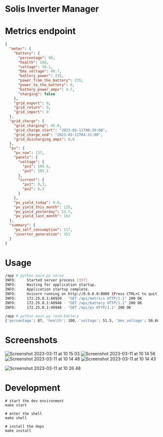 # Solis Inverter Manager

# Metrics endpoint

```json
{
  "meter": {
    "battery": {
      "percentage": 98,
      "health": 100,
      "voltage": 50.1,
      "bms_voltage": 49.7,
      "battery_power": 235,
      "power_from_the_battery": 235,
      "power_to_the_battery": 0,
      "battery_power_amps": 4.7,
      "charging": false
    },
    "grid_export": 0,
    "grid_return": 0,
    "grid_import": 0
  },
  "grid_charge": {
    "grid_charging": 45.0,
    "grid_charge_start": "2023-03-11T00:29:00",
    "grid_charge_end": "2023-03-11T04:31:00",
    "grid_discharging_amps": 0.0
  },
  "pv": {
    "pv_now": 117,
    "panels": {
      "voltage": {
        "pv1": 195.5,
        "pv2": 195.1
      },
      "current": {
        "pv1": 0.3,
        "pv2": 0.3
      }
    },
    "pv_yield_today": 9.8,
    "pv_yield_this_month": 125,
    "pv_yield_yesterday": 23.7,
    "pv_yield_last_month": 163
  },
  "summary": {
    "pv_self_consumption": 117,
    "inverter_generation": 352
  }
}
```

# Usage

```bash
/app # python main.py serve
INFO:     Started server process [197]
INFO:     Waiting for application startup.
INFO:     Application startup complete.
INFO:     Uvicorn running on http://0.0.0.0:8000 (Press CTRL+C to quit)
INFO:     172.25.0.1:48920 - "GET /api/metrics HTTP/1.1" 200 OK
INFO:     172.25.0.1:40948 - "GET /api/battery HTTP/1.1" 200 OK
INFO:     172.25.0.1:40948 - "GET /api/pv HTTP/1.1" 200 OK

/app # python main.py read-battery
{'percentage': 87, 'health': 100, 'voltage': 51.5, 'bms_voltage': 50.66, 'battery_power_in_watts': 1220, 'battery_power_in_amps': 23.7, 'charging': True}
```

# Screenshots
![Screenshot 2023-03-11 at 10 15 03](https://user-images.githubusercontent.com/319498/224479150-0726bca7-7c46-450d-b5c3-60a8ed2e34d5.png)
![Screenshot 2023-03-11 at 10 14 56](https://user-images.githubusercontent.com/319498/224479152-5b5e8af3-256b-4f75-9dac-c40552e66027.png)
![Screenshot 2023-03-11 at 10 14 48](https://user-images.githubusercontent.com/319498/224479153-b08c7036-d5af-46a3-9098-1839060977b5.png)
![Screenshot 2023-03-11 at 10 14 43](https://user-images.githubusercontent.com/319498/224479154-34827b1d-8f93-43b5-827a-f6b5f704a082.png)

![Screenshot 2023-03-11 at 10 26 48](https://user-images.githubusercontent.com/319498/224479166-3f659c57-8f44-4225-a238-8efe0f166de8.png)



# Development

```
# start the dev environment
make start

# enter the shell
make shell

# install the deps
make install
```
